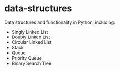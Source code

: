 # data-structures

Data structures and functionality in Python, including:
- Singly Linked List
- Doubly Linked List
- Circular Linked List
- Stack
- Queue
- Priority Queue
- Binary Search Tree
